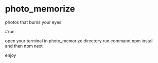 # photo_memorize
photos that burns your eyes

#run

open your terminal in photo_memorize directory
run command npm install
and then npm next

enjoy
